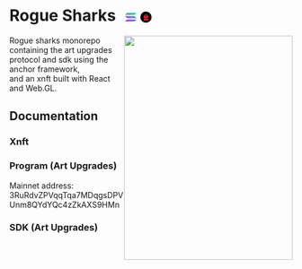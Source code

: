 <h1>
  Rogue Sharks 
  <img src="./assets/solana-icon.png" width="20" height="20" alt="Solana" style="vertical-align:middle; margin-left: 10px;" />
  <img src="./assets/backpack-icon.jpeg" width="20" height="20" alt="Backpack" style="vertical-align:middle; margin-right: 5px; border-radius:50%;" />
</h1>
<img src="/xnft/public/assets/re-smol.gif" align="right" width="300" height="400"/>
Rogue sharks monorepo containing the art upgrades protocol and sdk using the anchor framework, <br />
and an xnft built with React and Web.GL.
<br clear="left"/>


## Documentation

### Xnft

### Program (Art Upgrades)

Mainnet address: 3RuRdvZPVqqTqa7MDqgsDPVUnm8QYdYQc4zZkAXS9HMn

### SDK (Art Upgrades)


